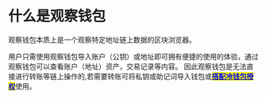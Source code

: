 # 什么是观察钱包

观察钱包本质上是一个观察特定地址链上数据的区块浏览器。&#x20;

用户只需使用观察钱包导入账户（公钥）或地址即可拥有便捷的使用的体验，通过观察钱包可以查看账户（地址）资产，交易记录等内容。 因此观察钱包是无法直接进行转账等链上操作的,若需要转账可将私钥或助记词导入钱包或[<mark style="color:blue;">**搭配冷钱包授权**</mark>](../wallet-management/wallet/how-to-use-watch-wallet-cold-wallet.md)使用。
